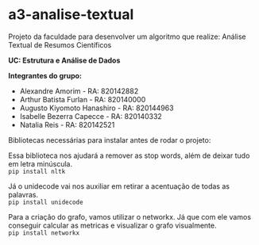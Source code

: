 # a3-analise-textual
Projeto da faculdade para desenvolver um algoritmo que realize: Análise Textual de Resumos Científicos

**UC: Estrutura e Análise de Dados**

**Integrantes do grupo:**
* Alexandre Amorim - RA: 820142882 
* Arthur Batista Furlan - RA: 820140000
* Augusto Kiyomoto Hanashiro - RA: 820144963
* Isabelle Bezerra Capecce - RA: 820140332
* Natalia Reis - RA: 820142521

Bibliotecas necessárias para instalar antes de rodar o projeto: 

Essa biblioteca nos ajudará a remover as stop words, além de deixar tudo em letra minúscula.<br>
`pip install nltk`

Já o unidecode vai nos auxiliar em retirar a acentuação de todas as palavras. <br>
`pip install unidecode`

Para a criação do grafo, vamos utilizar o networkx. Já que com ele vamos conseguir calcular as metricas e visualizar o grafo visualmente.<br>
`pip install networkx`

